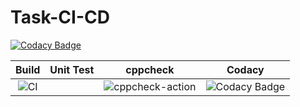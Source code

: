 # Task-CI-CD

[![Codacy Badge](https://api.codacy.com/project/badge/Grade/b4c194e61af8433aae1f1c6efb7fd403)](https://app.codacy.com/manual/stepin104300/Task-CI-CD?utm_source=github.com&utm_medium=referral&utm_content=stepin104300/Task-CI-CD&utm_campaign=Badge_Grade_Dashboard)

|Build|Unit Test|cppcheck|Codacy|
|:--:|:--:|:--:|:--:|
|![CI](https://github.com/stepin104300/Task-CI-CD/workflows/CI/badge.svg)||![cppcheck-action](https://github.com/stepin104300/Task-CI-CD/workflows/cppcheck-action/badge.svg)|![Codacy Badge](https://api.codacy.com/project/badge/Grade/b4c194e61af8433aae1f1c6efb7fd403)|
